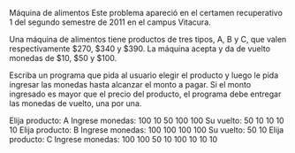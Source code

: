 Máquina de alimentos
Este problema apareció en el certamen recuperativo 1 del segundo semestre de 2011 en el campus Vitacura.

Una máquina de alimentos tiene productos de tres tipos, A, B y C, que valen respectivamente $270, $340 y $390. La máquina acepta y da de vuelto monedas de $10, $50 y $100.

Escriba un programa que pida al usuario elegir el producto y luego le pida ingresar las monedas hasta alcanzar el monto a pagar. Si el monto ingresado es mayor que el precio del producto, el programa debe entregar las monedas de vuelto, una por una.

Elija producto: A
Ingrese monedas:
100
10
50
100
100
Su vuelto:
50
10
10
10
10
Elija producto: B
Ingrese monedas:
100
100
100
100
Su vuelto:
50
10
Elija producto: C
Ingrese monedas:
100
100
50
10
100
10
10
10